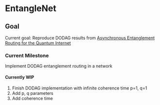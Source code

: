 # EntangleNet

## Goal

Current goal: Reproduce DODAG results from [Asynchronous Entanglement Routing for the Quantum Internet](https://arxiv.org/abs/2312.14300)

### Current Milestone

Implement DODAG entanglement routing in a network

#### Currently WIP

1. Finish DODAG implementation with infinite coherence time p=1, q=1
2. Add p, q parameters
3. Add coherence time